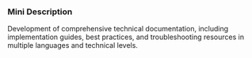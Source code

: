 ### Mini Description

Development of comprehensive technical documentation, including implementation guides, best practices, and troubleshooting resources in multiple languages and technical levels.
